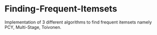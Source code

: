 # Finding-Frequent-Itemsets

Implementation of 3 different algorithms to find frequent itemsets namely PCY, Multi-Stage,
Toivonen.
